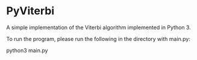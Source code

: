 <h1>PyViterbi</h1>

A simple implementation of the Viterbi algorithm implemented in Python 3.


To run the program, please run the following in the directory with main.py:

python3 main.py <transition matrix file> <emission matrix file> <start probabilities file> <states file> <symbols file>




